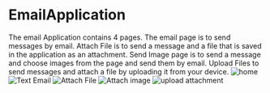 # EmailApplication
The email Application contains 4 pages. 
The email page is to send messages by email.
Attach File is to send a message and a file that is saved in the application as an attachment.
Send Image page is to send a message and choose images from the page and send them by email. 
Upload Files to send messages and attach a file by uploading it from your device. 
![home](https://user-images.githubusercontent.com/112504321/188151038-00d165c1-9642-4c42-ac6c-1463457e596d.jpg)
![Text Email](https://user-images.githubusercontent.com/112504321/188151050-8b768285-50ed-408b-885a-1c2abfb99c0e.jpg)
![Attach File](https://user-images.githubusercontent.com/112504321/188151056-6591e60d-45bd-4552-8587-5f3bd38516e4.jpg)
![Attach image](https://user-images.githubusercontent.com/112504321/188151063-e12dd4f6-27f8-485e-8302-5f45302fc7ce.jpg)
![upload attachment](https://user-images.githubusercontent.com/112504321/188151069-86733a0e-ec5e-49ab-8485-4c17616186d5.jpg)
